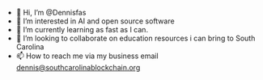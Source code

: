 - 👋 Hi, I’m @Dennisfas
- 👀 I’m interested in AI and open source software
- 🌱 I’m currently learning as fast as I can. 
- 💞️ I’m looking to collaborate on education resources i can bring to South Carolina
- 📫 How to reach me via my business email dennis@southcarolinablockchain.org

<!---
Dennisfas/Dennisfas is a ✨ special ✨ repository because its `README.md` (this file) appears on your GitHub profile.
You can click the Preview link to take a look at your changes.
--->

